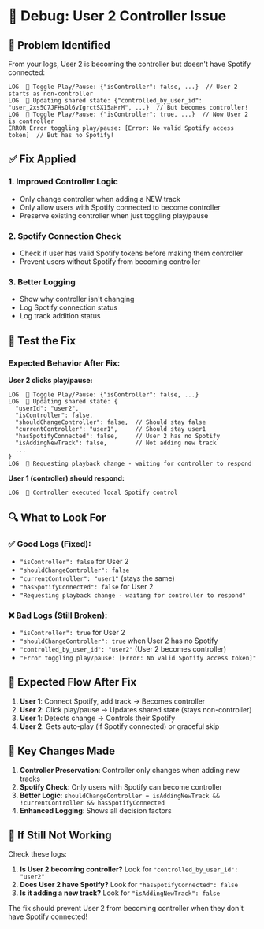 # 🐛 Debug: User 2 Controller Issue

## 🚨 **Problem Identified**

From your logs, User 2 is becoming the controller but doesn't have Spotify connected:

```
LOG  🎵 Toggle Play/Pause: {"isController": false, ...}  // User 2 starts as non-controller
LOG  🎵 Updating shared state: {"controlled_by_user_id": "user_2xs5C7JFHsQl6vIgrctSX15aHrM", ...}  // But becomes controller!
LOG  🎵 Toggle Play/Pause: {"isController": true, ...}  // Now User 2 is controller
ERROR Error toggling play/pause: [Error: No valid Spotify access token]  // But has no Spotify!
```

## ✅ **Fix Applied**

### **1. Improved Controller Logic**

- Only change controller when adding a NEW track
- Only allow users with Spotify connected to become controller
- Preserve existing controller when just toggling play/pause

### **2. Spotify Connection Check**

- Check if user has valid Spotify tokens before making them controller
- Prevent users without Spotify from becoming controller

### **3. Better Logging**

- Show why controller isn't changing
- Log Spotify connection status
- Log track addition status

## 🧪 **Test the Fix**

### **Expected Behavior After Fix:**

**User 2 clicks play/pause:**

```
LOG  🎵 Toggle Play/Pause: {"isController": false, ...}
LOG  🎵 Updating shared state: {
  "userId": "user2",
  "isController": false,
  "shouldChangeController": false,  // Should stay false
  "currentController": "user1",     // Should stay user1
  "hasSpotifyConnected": false,     // User 2 has no Spotify
  "isAddingNewTrack": false,        // Not adding new track
  ...
}
LOG  🎵 Requesting playback change - waiting for controller to respond
```

**User 1 (controller) should respond:**

```
LOG  🎵 Controller executed local Spotify control
```

## 🔍 **What to Look For**

### **✅ Good Logs (Fixed):**

- `"isController": false` for User 2
- `"shouldChangeController": false`
- `"currentController": "user1"` (stays the same)
- `"hasSpotifyConnected": false` for User 2
- `"Requesting playback change - waiting for controller to respond"`

### **❌ Bad Logs (Still Broken):**

- `"isController": true` for User 2
- `"shouldChangeController": true` when User 2 has no Spotify
- `"controlled_by_user_id": "user2"` (User 2 becomes controller)
- `"Error toggling play/pause: [Error: No valid Spotify access token]"`

## 🎯 **Expected Flow After Fix**

1. **User 1**: Connect Spotify, add track → Becomes controller
2. **User 2**: Click play/pause → Updates shared state (stays non-controller)
3. **User 1**: Detects change → Controls their Spotify
4. **User 2**: Gets auto-play (if Spotify connected) or graceful skip

## 🚀 **Key Changes Made**

1. **Controller Preservation**: Controller only changes when adding new tracks
2. **Spotify Check**: Only users with Spotify can become controller
3. **Better Logic**: `shouldChangeController = isAddingNewTrack && !currentController && hasSpotifyConnected`
4. **Enhanced Logging**: Shows all decision factors

## 🔧 **If Still Not Working**

Check these logs:

1. **Is User 2 becoming controller?** Look for `"controlled_by_user_id": "user2"`
2. **Does User 2 have Spotify?** Look for `"hasSpotifyConnected": false`
3. **Is it adding a new track?** Look for `"isAddingNewTrack": false`

The fix should prevent User 2 from becoming controller when they don't have Spotify connected!
